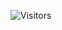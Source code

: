 ![Visitors](https://api.visitorbadge.io/api/visitors?path=Devsgeeknerd%2Fcla-com-con-aju-apr-alg-log-par-pro-bas-ava&label=Visitantes&labelColor=%23f9e64f&countColor=%23008000&style=plastic "Total de Visitas")
&nbsp;
